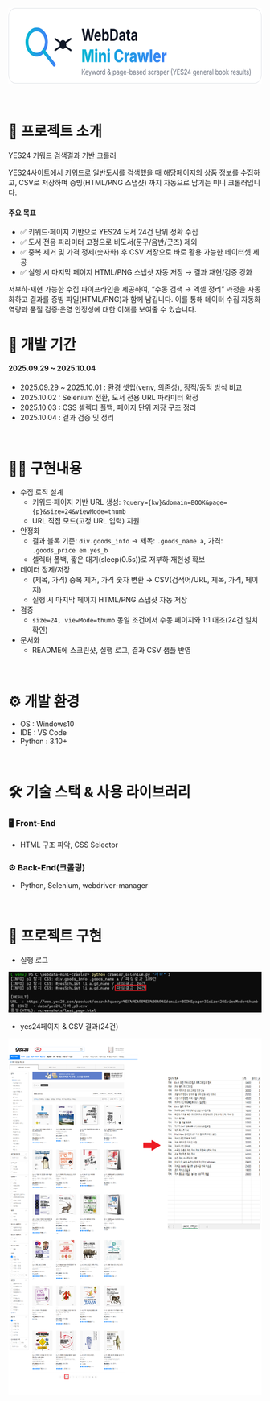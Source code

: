 <p align="center">
  <img src="assets/webdata-mini-crawler-logo.svg" height="150" alt="WebData Mini Crawler logo">
</p>
<br>

# 🔎 프로젝트 소개

YES24 키워드 검색결과 기반 크롤러 

YES24사이트에서 키워드로 일반도서를 검색했을 때 해당페이지의 상품 정보를 수집하고, CSV로 저장하며 증빙(HTML/PNG 스냅샷) 까지 자동으로 남기는 미니 크롤러입니다.

#### 주요 목표 
- ✅ 키워드·페이지 기반으로 YES24 도서 24건 단위 정확 수집
- ✅ 도서 전용 파라미터 고정으로 비도서(문구/음반/굿즈) 제외
- ✅ 중복 제거 및 가격 정제(숫자화) 후 CSV 저장으로 바로 활용 가능한 데이터셋 제공
- ✅ 실행 시 마지막 페이지 HTML/PNG 스냅샷 자동 저장 → 결과 재현/검증 강화

저부하·재현 가능한 수집 파이프라인을 제공하여, “수동 검색 → 엑셀 정리” 과정을 자동화하고 결과를 증빙 파일(HTML/PNG)과 함께 남깁니다. 이를 통해 데이터 수집 자동화 역량과 품질 검증·운영 안정성에 대한 이해를 보여줄 수 있습니다.
<br>

# 📆 개발 기간

#### 2025.09.29 ~ 2025.10.04

*   2025.09.29 ~ 2025.10.01 : 환경 셋업(venv, 의존성), 정적/동적 방식 비교
*   2025.10.02 : Selenium 전환, 도서 전용 URL 파라미터 확정
*   2025.10.03 : CSS 셀렉터 폴백, 페이지 단위 저장 구조 정리
*   2025.10.04 : 결과 검증 및 정리
<br>

# 👨‍💻 구현내용

*   수집 로직 설계
    - 키워드·페이지 기반 URL 생성:
    `?query={kw}&domain=BOOK&page={p}&size=24&viewMode=thumb`
    - URL 직접 모드(고정 URL 입력) 지원
*   안정화
    - 결과 블록 기준: `div.goods_info` → 제목: `.goods_name a`, 가격: `.goods_price em.yes_b`
    - 셀렉터 폴백, 짧은 대기(sleep(0.5s))로 저부하·재현성 확보
*   데이터 정제/저장
    - (제목, 가격) 중복 제거, 가격 숫자 변환 → CSV(검색어/URL, 제목, 가격, 페이지)
    - 실행 시 마지막 페이지 HTML/PNG 스냅샷 자동 저장
*   검증
    - `size=24, viewMode=thumb` 동일 조건에서 수동 페이지와 1:1 대조(24건 일치 확인)
*   문서화
    - README에 스크린샷, 실행 로그, 결과 CSV 샘플 반영  
<br>

# ⚙️ 개발 환경

*   OS : Windows10
*   IDE : VS Code
*   Python : 3.10+
<br>

# 🛠️ 기술 스택 & 사용 라이브러리

### 🖥️ Front-End

*   HTML 구조 파악, CSS Selector

### ⚙️ Back-End(크롤링)

*   Python, Selenium, webdriver-manager

<br>

# 📸 프로젝트 구현

*   실행 로그

<p align="center">
  <img src="screenshots/crawler-log.png" width="900" alt="실행 로그">
</p>


*   yes24페이지 & CSV 결과(24건)

<p align="center">
  <img src="screenshots/crawler-screenshot2.png" width="900" alt="CSV 결과 24건">
</p>

